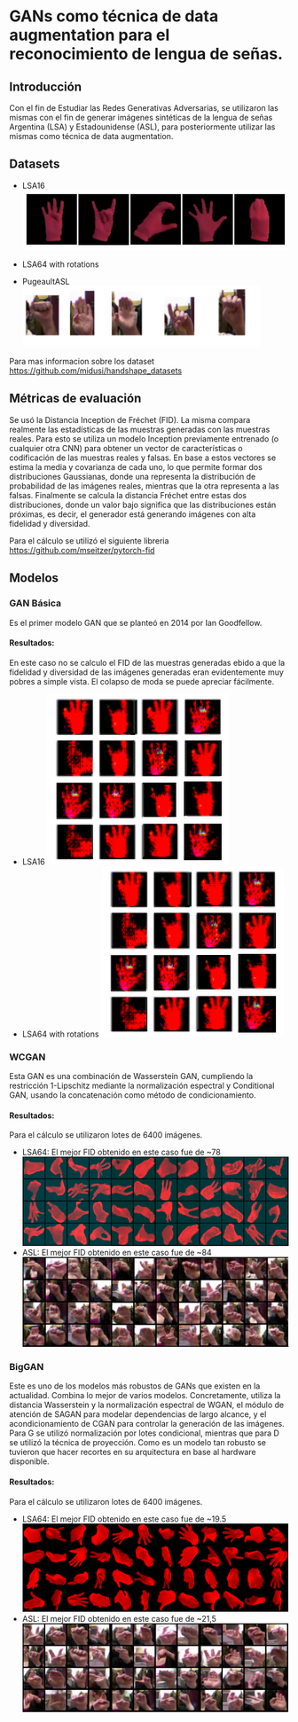 # GANs como técnica de data augmentation para el reconocimiento de lengua de señas.

## Introducción

Con el fin de Estudiar las Redes Generativas Adversarias, se utilizaron las mismas con el fin de generar imágenes sintéticas de la lengua de señas Argentina (LSA) y Estadounidense (ASL), para posteriormente utilizar las mismas como técnica de data augmentation.

## Datasets
- LSA16
![alt text](https://github.com/WilliamGaggiotti/Data-augmentation-using-GANs/blob/main/Images/datasets_example/LSA_16.png)

- LSA64 with rotations

- PugeaultASL
![alt text](https://github.com/WilliamGaggiotti/Data-augmentation-using-GANs/blob/main/Images/datasets_example/ASL.png)

Para mas informacion sobre los dataset  https://github.com/midusi/handshape_datasets

## Métricas de evaluación

Se usó la Distancia Inception de Fréchet (FID). La misma compara realmente las estadísticas de las muestras generadas con las muestras reales. Para esto se utiliza un modelo Inception previamente entrenado (o cualquier otra CNN) para obtener un vector de características o codificación de las muestras reales y falsas. En base a estos vectores se estima la media y covarianza de cada uno, lo que permite formar dos distribuciones Gaussianas, donde una representa la distribución de probabilidad de las imágenes reales, mientras que la otra representa a las falsas. Finalmente se calcula la distancia Fréchet entre estas dos distribuciones, donde un valor bajo significa que las distribuciones están próximas, es decir, el generador está generando imágenes con alta fidelidad y diversidad.

Para el cálculo se utilizó el siguiente libreria https://github.com/mseitzer/pytorch-fid

## Modelos
### GAN Básica
Es el primer modelo GAN que se planteó en 2014 por Ian Goodfellow.

#### Resultados: 
En este caso no se calculo el FID de las muestras generadas ebido a que la fidelidad y diversidad de las imágenes generadas eran evidentemente muy pobres a simple vista. El colapso de moda se puede apreciar fácilmente.

- LSA16
![alt text](https://github.com/WilliamGaggiotti/Data-augmentation-using-GANs/blob/main/Images/results/cap5_BasicGAN_lsa16.png)
- LSA64 with rotations
![alt text](https://github.com/WilliamGaggiotti/Data-augmentation-using-GANs/blob/main/Images/results/cap5_BasicGAN_lsa16.png)

### WCGAN

Esta GAN es una combinación de Wasserstein GAN, cumpliendo la restricción 1-Lipschitz mediante la normalización espectral y Conditional GAN, usando la concatenación como método de condicionamiento. 

#### Resultados: 
Para el cálculo se utilizaron lotes de 6400 imágenes.
- LSA64: El mejor FID obtenido en este caso fue de ~78
![alt text](https://github.com/WilliamGaggiotti/Data-augmentation-using-GANs/blob/main/Images/results/cap5_wgan_lsa16.png)
- ASL:  El mejor FID obtenido en este caso fue de ~84
![alt text](https://github.com/WilliamGaggiotti/Data-augmentation-using-GANs/blob/main/Images/results/cap5_wgan_asl.png)

### BigGAN
Este es uno de los modelos más robustos de GANs que existen en la actualidad. Combina lo mejor de varios modelos. Concretamente, utiliza la distancia Wasserstein y la normalización espectral de WGAN, el módulo de atención de SAGAN para modelar dependencias de largo alcance, y el acondicionamiento de CGAN para controlar la generación de las imágenes. Para G se utilizó normalización por lotes condicional, mientras que para D se utilizó la técnica de proyección.
Como es un modelo tan robusto se tuvieron que hacer recortes en su arquitectura en base al hardware disponible.

#### Resultados: 
Para el cálculo se utilizaron lotes de 6400 imágenes.
- LSA64: El mejor FID obtenido en este caso fue de ~19.5
![alt text](https://github.com/WilliamGaggiotti/Data-augmentation-using-GANs/blob/main/Images/results/cap5_BigGAN_lsa16.png)
- ASL:  El mejor FID obtenido en este caso fue de ~21,5
![alt text](https://github.com/WilliamGaggiotti/Data-augmentation-using-GANs/blob/main/Images/results/cap5_BigGAN_asl.png)
